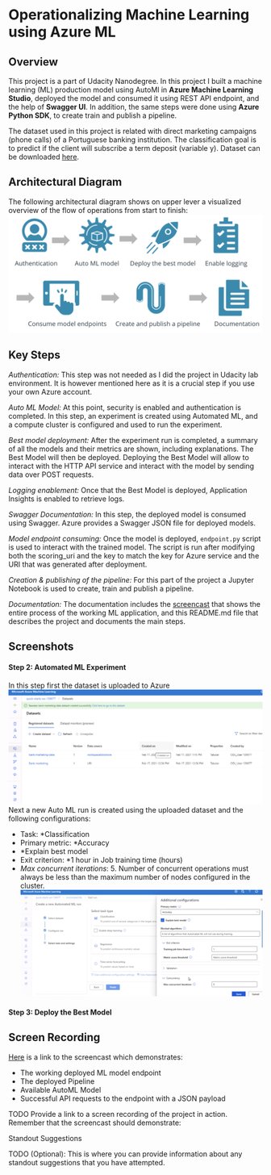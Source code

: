 # Operationalizing Machine Learning using Azure ML

## Overview
This project is a part of Udacity Nanodegree. In this project I built a machine learning (ML) production model using AutoMl in **Azure Machine Learning Studio**, deployed the model and consumed it using REST API endpoint, and the help of **Swagger UI**. In addition, the same steps were done using **Azure Python SDK**, to create train and publish a pipeline.

The dataset used in this project is related with direct marketing campaigns (phone calls) of a Portuguese banking institution. The classification goal is to predict if the client will subscribe a term deposit (variable y). Dataset can be downloaded [here](https://automlsamplenotebookdata.blob.core.windows.net/automl-sample-notebook-data/bankmarketing_train.csv).

## Architectural Diagram
The following architectural diagram shows on upper lever a visualized overview of the flow of operations from start to finish:
![alt text](starter_files/img/Architecture.png)

## Key Steps
*Authentication:* This step was not needed as I did the project in Udacity lab environment. It is however mentioned here as it is a crucial step if you use your own Azure account.

*Auto ML Model:* At this point, security is enabled and authentication is completed. In this step, an experiment is created using Automated ML, and a compute cluster is configured and used to run the experiment.

*Best model deployment:* After the experiment run is completed, a summary of all the models and their metrics are shown, including explanations. The Best Model will then be deployed. Deploying the Best Model will allow to interact with the HTTP API service and interact with the model by sending data over POST requests.

*Logging enablement:* Once that the Best Model is deployed, Application Insights is enabled to retrieve logs.

*Swagger Documentation:* In this step, the deployed model is consumed using Swagger. Azure provides a Swagger JSON file for deployed models. 

*Model endpoint consuming:* Once the model is deployed, ```endpoint.py``` script is used to interact with the trained model. The script is run after modifying both the scoring_uri and the key to match the key for Azure service and the URI that was generated after deployment.

*Creation & publishing of the pipeline:* For this part of the project a Jupyter Notebook is used to create, train and publish a pipeline.

*Documentation:* The documentation includes the [screencast](https://www.icloud.com/iclouddrive/0wQMFD1pP10Ece8n2Du459lWg#Udacity%5Fscreencast) that shows the entire process of the working ML application, and this README.md file that describes the project and documents the main steps.

## Screenshots
#### Step 2: Automated ML Experiment
In this step first the dataset is uploaded to Azure
![alt text](starter_files/img/1.png)
Next a new Auto ML run is created using the uploaded dataset and the following configurations:
- Task: *Classification
- Primary metric: *Accuracy
- *Explain best model
- Exit criterion: *1 hour in Job training time (hours)
- *Max concurrent iterations*: 5. Number of concurrent operations must always be less than the maximum number of nodes configured in the cluster.
![alt text](starter_files/img/2.png)


#### Step 3: Deploy the Best Model



## Screen Recording
[Here](https://www.icloud.com/iclouddrive/0wQMFD1pP10Ece8n2Du459lWg#Udacity%5Fscreencast) is a link to the screencast which demonstrates:

- The working deployed ML model endpoint
- The deployed Pipeline
- Available AutoML Model
- Successful API requests to the endpoint with a JSON payload


TODO Provide a link to a screen recording of the project in action. Remember that the screencast should demonstrate:

Standout Suggestions

TODO (Optional): This is where you can provide information about any standout suggestions that you have attempted.
